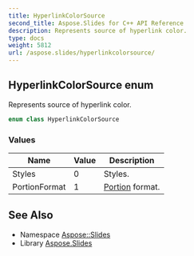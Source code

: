 ```yaml
---
title: HyperlinkColorSource
second_title: Aspose.Slides for C++ API Reference
description: Represents source of hyperlink color.
type: docs
weight: 5812
url: /aspose.slides/hyperlinkcolorsource/
---
```

## HyperlinkColorSource enum


Represents source of hyperlink color.

```cpp
enum class HyperlinkColorSource
```

### Values

| Name | Value | Description |
| --- | --- | --- |
| Styles | 0 | Styles. |
| PortionFormat | 1 | [Portion](../portion/) format. |

## See Also

* Namespace [Aspose::Slides](../)
* Library [Aspose.Slides](../../)